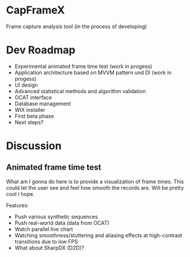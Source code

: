 # CapFrameX
Frame capture analysis tool (in the process of developing)

# Dev Roadmap
* Experimental animated frame time test (work in progess)
* Application architecture based on MVVM pattern und DI (work in progess)
* UI design
* Advanced statistical methods and algorithm validation
* OCAT interface
* Database management
* WIX installer
* First beta phase
* Next steps?

# Discussion
## Animated frame time test

What am I gonna do here is to provide a visualization of frame times. This could let the user see and feel how smooth the records are. Will be pretty cool I hope. 

Features:
* Push various synthetic sequences
* Push real-world data (data from OCAT)
* Watch parallel live chart
* Watching smoothness/stuttering and aliasing effects at high-contrast transitions due to low FPS
* What about SharpDX (D2D)?